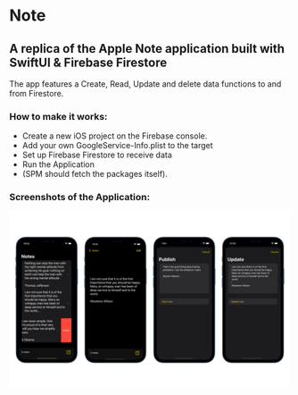 # Note


## A replica of the Apple Note application built with SwiftUI &amp; Firebase Firestore

The app features a Create, Read, Update and delete data functions to and from Firestore. 


### How to make it works:

- Create a new iOS project on the Firebase console. 
- Add your own GoogleService-Info.plist to the target 
- Set up Firebase Firestore to receive data 
- Run the Application 
- (SPM should fetch the packages itself).


### Screenshots of the Application:

![Screenshots](screenshots-Note.png)
